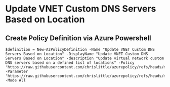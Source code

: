 # Update VNET Custom DNS Servers Based on Location

## Create Policy Definition via Azure Powershell
```
$definition = New-AzPolicyDefinition -Name "Update VNET Custom DNS Servers Based on Location" -DisplayName "Update VNET Custom DNS Servers Based on Location" -description "Update virtual network custom DNS servers based on a defined list of locations" -Policy 'https://raw.githubusercontent.com/chrislittle/azurepolicy/refs/heads/main/AppendDNSServersVNET/azurepolicy.rules.json' -Parameter 'https://raw.githubusercontent.com/chrislittle/azurepolicy/refs/heads/main/AppendDNSServersVNET/azurepolicy.parameters.json' -Mode All
```
